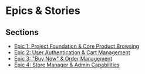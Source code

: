# Epics & Stories

## Sections

- [Epic 1: Project Foundation & Core Product Browsing](./epic-1.md)
- [Epic 2: User Authentication & Cart Management](./epic-2.md)
- [Epic 3: "Buy Now" & Order Management](./epic-3.md)
- [Epic 4: Store Manager & Admin Capabilities](./epic-4.md)
